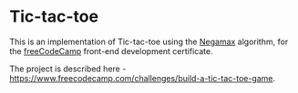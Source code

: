 # Tic-tac-toe

This is an implementation of Tic-tac-toe using the [Negamax](http://wikipedia.org/en/Negamax) algorithm, for the [freeCodeCamp](http://freecodecamp.org) front-end development certificate. 

The project is described here - https://www.freecodecamp.com/challenges/build-a-tic-tac-toe-game.




